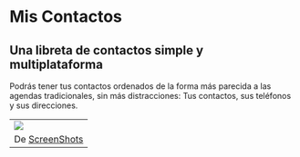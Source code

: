 # Mis Contactos #

## Una libreta de contactos simple y multiplataforma ##

Podrás tener tus contactos ordenados de la forma más parecida a las agendas tradicionales, sin más distracciones: Tus contactos, sus teléfonos y sus direcciones.

<table><tr><td><a href='http://picasaweb.google.com/lh/photo/QjjreJrcIUregkKKXvnzBg?feat=embedwebsite'><img src='http://lh6.ggpht.com/_yWGESllE1Tw/S38s6cVhQXI/AAAAAAAAAJ8/wVvFkmZAinE/s288/MisContactos-linux.png' /></a></td></tr><tr><td>De <a href='http://picasaweb.google.com/vbergae/ScreenShots?feat=embedwebsite'>ScreenShots</a></td></tr></table>